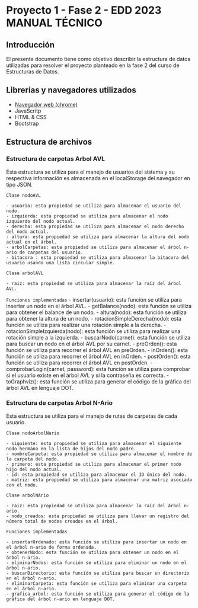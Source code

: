 # Proyecto 1 - Fase 2 - EDD 2023 MANUAL TÉCNICO

## Introducción

El presente documento tiene como objetivo describir la estructura de datos utilizadas para resolver el proyecto planteado en la fase 2 del curso de Estructuras de Datos.

## Librerias y navegadores utilizados

- [Navegador web (chrome)](https://www.google.com/intl/es-419/chrome/)
- JavaScritp
- HTML & CSS
- Bootstrap

## Estructura de archivos

### Estructura de carpetas Arbol AVL

Esta estructura se utiliza para el manejo de usuarios del sistema y su respectiva información es almacenada en el localStorage del navegador en tipo JSON.

`Clase nodoAVL`

    - usuario: esta propiedad se utiliza para almacenar el usuario del nodo.
    - izquierda: esta propiedad se utiliza para almacenar el nodo izquierdo del nodo actual.
    - derecha: esta propiedad se utiliza para almacenar el nodo derecho del nodo actual.
    - altura: esta propiedad se utiliza para almacenar la altura del nodo actual en el árbol.
    - arbolCarpetas: esta propiedad se utiliza para almacenar el árbol n-ario de carpetas del usuario.
    - bitacora : esta propiedad se utiliza para almacenar la bitacora del usuario usando una lista circular simple.

`Clase arbolAVL`

    - raiz: esta propiedad se utiliza para almacenar la raíz del árbol AVL.

`Funciones implementadas`
    - insertar(usuario): esta función se utiliza para insertar un nodo en el árbol AVL.
    - getBalance(nodo): esta función se utiliza para obtener el balance de un nodo.
    - altura(nodo): esta función se utiliza para obtener la altura de un nodo.
    - rotacionSimpleDerecha(nodo): esta función se utiliza para realizar una rotación simple a la derecha.
    - rotacionSimpleIzquierda(nodo): esta función se utiliza para realizar una rotación simple a la izquierda.
    - buscarNodo(carnet): esta función se utiliza para buscar un nodo en el árbol AVL por su carnet.
    - preOrden(): esta función se utiliza para recorrer el árbol AVL en preOrden.
    - inOrden(): esta función se utiliza para recorrer el árbol AVL en inOrden.
    - postOrden(): esta función se utiliza para recorrer el árbol AVL en postOrden.
    - comprobarLogin(carnet, password): esta función se utiliza para comprobar si el usuario existe en el árbol AVL y si la contraseña es correcta.
    - toGraphviz(): esta función se utiliza para generar el código de la gráfica del árbol AVL en lenguaje DOT.

### Estructura de carpetas Arbol N-Ario

Esta estructura se utiliza para el manejo de rutas de carpetas de cada usuario.

`Clase nodoArbolNario`

    - siguiente: esta propiedad se utiliza para almacenar el siguiente nodo hermano en la lista de hijos del nodo padre.
    - nombreCarpeta: esta propiedad se utiliza para almacenar el nombre de la carpeta del nodo.
    - primero: esta propiedad se utiliza para almacenar el primer nodo hijo del nodo actual.
    - id: esta propiedad se utiliza para almacenar el ID único del nodo.
    - matriz: esta propiedad se utiliza para almacenar una matriz asociada con el nodo.

`Clase arbolNArio`

    - raiz: esta propiedad se utiliza para almacenar la raíz del árbol n-ario.
    - nodo_creados: esta propiedad se utiliza para llevar un registro del número total de nodos creados en el árbol.

`Funciones implementadas`

    - insertarOrdenado: esta función se utiliza para insertar un nodo en el árbol n-ario de forma ordenada.
    - obtenerNodo: esta función se utiliza para obtener un nodo en el árbol n-ario.
    - eliminarNodos: esta función se utiliza para eliminar un nodo en el árbol n-ario.
    - buscarDirectorio: esta función se utiliza para buscar un directorio en el árbol n-ario.
    - eliminarCarpeta: esta función se utiliza para eliminar una carpeta en el árbol n-ario.
    - grafica_arbol: esta función se utiliza para generar el código de la gráfica del árbol n-ario en lenguaje DOT.
